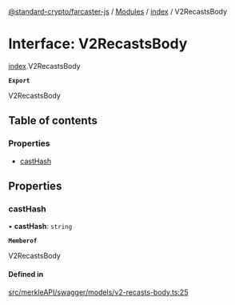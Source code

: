 [@standard-crypto/farcaster-js](../README.md) / [Modules](../modules.md) / [index](../modules/index.md) / V2RecastsBody

# Interface: V2RecastsBody

[index](../modules/index.md).V2RecastsBody

**`Export`**

V2RecastsBody

## Table of contents

### Properties

- [castHash](index.V2RecastsBody.md#casthash)

## Properties

### castHash

• **castHash**: `string`

**`Memberof`**

V2RecastsBody

#### Defined in

[src/merkleAPI/swagger/models/v2-recasts-body.ts:25](https://github.com/standard-crypto/farcaster-js/blob/main/src/merkleAPI/swagger/models/v2-recasts-body.ts#L25)
